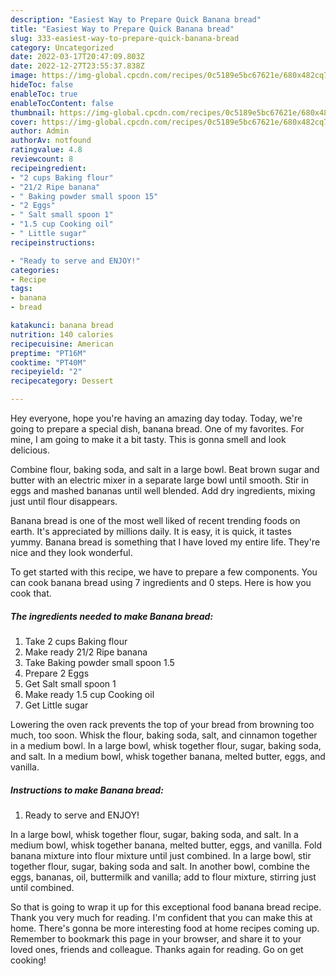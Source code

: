 ```yaml
---
description: "Easiest Way to Prepare Quick Banana bread"
title: "Easiest Way to Prepare Quick Banana bread"
slug: 333-easiest-way-to-prepare-quick-banana-bread
category: Uncategorized
date: 2022-03-17T20:47:09.803Z
date: 2022-12-27T23:55:37.838Z
image: https://img-global.cpcdn.com/recipes/0c5189e5bc67621e/680x482cq70/banana-bread-recipe-main-photo.jpg
hideToc: false
enableToc: true
enableTocContent: false
thumbnail: https://img-global.cpcdn.com/recipes/0c5189e5bc67621e/680x482cq70/banana-bread-recipe-main-photo.jpg
cover: https://img-global.cpcdn.com/recipes/0c5189e5bc67621e/680x482cq70/banana-bread-recipe-main-photo.jpg
author: Admin
authorAv: notfound
ratingvalue: 4.8
reviewcount: 8
recipeingredient:
- "2 cups Baking flour"
- "21/2 Ripe banana"
- " Baking powder small spoon 15"
- "2 Eggs"
- " Salt small spoon 1"
- "1.5 cup Cooking oil"
- " Little sugar"
recipeinstructions:

- "Ready to serve and ENJOY!"
categories:
- Recipe
tags:
- banana
- bread

katakunci: banana bread 
nutrition: 140 calories
recipecuisine: American
preptime: "PT16M"
cooktime: "PT40M"
recipeyield: "2"
recipecategory: Dessert

---
```



Hey everyone, hope you're having an amazing day today. Today, we're going to prepare a special dish, banana bread. One of my favorites. For mine, I am going to make it a bit tasty. This is gonna smell and look delicious.

Combine flour, baking soda, and salt in a large bowl. Beat brown sugar and butter with an electric mixer in a separate large bowl until smooth. Stir in eggs and mashed bananas until well blended. Add dry ingredients, mixing just until flour disappears.

Banana bread is one of the most well liked of recent trending foods on earth. It's appreciated by millions daily. It is easy, it is quick, it tastes yummy. Banana bread is something that I have loved my entire life. They're nice and they look wonderful.


To get started with this recipe, we have to prepare a few components. You can cook banana bread using 7 ingredients and 0 steps. Here is how you cook that.

<!--inarticleads1-->

##### The ingredients needed to make Banana bread:

1. Take 2 cups Baking flour
1. Make ready 21/2 Ripe banana
1. Take  Baking powder small spoon 1.5
1. Prepare 2 Eggs
1. Get  Salt small spoon 1
1. Make ready 1.5 cup Cooking oil
1. Get  Little sugar


Lowering the oven rack prevents the top of your bread from browning too much, too soon. Whisk the flour, baking soda, salt, and cinnamon together in a medium bowl. In a large bowl, whisk together flour, sugar, baking soda, and salt. In a medium bowl, whisk together banana, melted butter, eggs, and vanilla. 

<!--inarticleads2-->

##### Instructions to make Banana bread:


1. Ready to serve and ENJOY!

In a large bowl, whisk together flour, sugar, baking soda, and salt. In a medium bowl, whisk together banana, melted butter, eggs, and vanilla. Fold banana mixture into flour mixture until just combined. In a large bowl, stir together flour, sugar, baking soda and salt. In another bowl, combine the eggs, bananas, oil, buttermilk and vanilla; add to flour mixture, stirring just until combined. 

So that is going to wrap it up for this exceptional food banana bread recipe. Thank you very much for reading. I'm confident that you can make this at home. There's gonna be more interesting food at home recipes coming up. Remember to bookmark this page in your browser, and share it to your loved ones, friends and colleague. Thanks again for reading. Go on get cooking!

